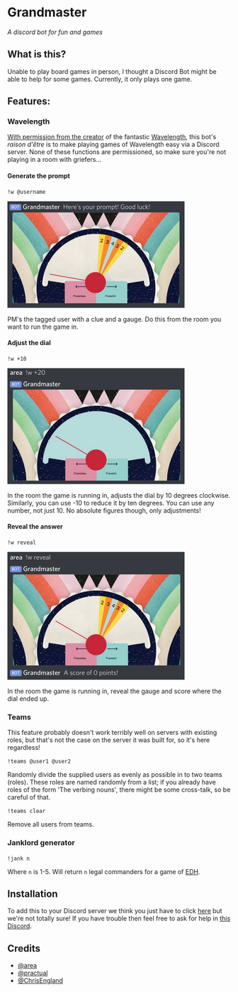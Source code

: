 # Grandmaster

_A discord bot for fun and games_

## What is this?

Unable to play board games in person, I thought a Discord Bot might be able to help for some games. Currently, it only plays one game.

## Features:
### Wavelength

[With permission from the creator](https://twitter.com/AlxHague/status/1244988021587488774) of the fantastic [Wavelength](https://wavelength.zone), this bot's _raison d'être_ is to make playing games of Wavelength easy via a Discord server. None of these functions are permissioned, so make sure you're not playing in a room with griefers...

#### Generate the prompt
```
!w @username
```
![Prompt](./assets/wavelength/prompt.png)

PM's the tagged user with a clue and a gauge. Do this from the room you want to run the game in.

#### Adjust the dial
```
!w +10
```
![Adjust](./assets/wavelength/adjust.png)

In the room the game is running in, adjusts the dial by 10 degrees clockwise. Similarly, you can use -10 to reduce it by ten degrees. You can use any number, not just 10. No absolute figures though, only adjustments!

#### Reveal the answer
```
!w reveal
```
![Reveal](./assets/wavelength/reveal.png)

In the room the game is running in, reveal the gauge and score where the dial ended up.

### Teams
This feature probably doesn't work terribly well on servers with existing roles, but that's not the case on the server it was built for, so it's here regardless!
```
!teams @user1 @user2
```
Randomly divide the supplied users as evenly as possible in to two teams (roles). These roles are named randomly from a list; if you already have roles of the form 'The verbing nouns', there might be some cross-talk, so be careful of that.
```
!teams clear
```
Remove all users from teams.

### Janklord generator
```
!jank n
```
Where `n` is 1-5. Will return `n` legal commanders for a game of [EDH](https://mtgcommander.net/).

## Installation

To add this to your Discord server we think you just have to click [here](https://discordapp.com/oauth2/authorize?client_id=691008194201518130&permissions=268470272&scope=bot) but we're not totally sure! If you have trouble then feel free to ask for help in [this Discord](https://discord.gg/VdvmsaK).

## Credits

* [@area](https://github.com/area/)
* [@practual](https://github.com/practual/)
* [@ChrisEngland](https://github.com/ChrisEngland/)
